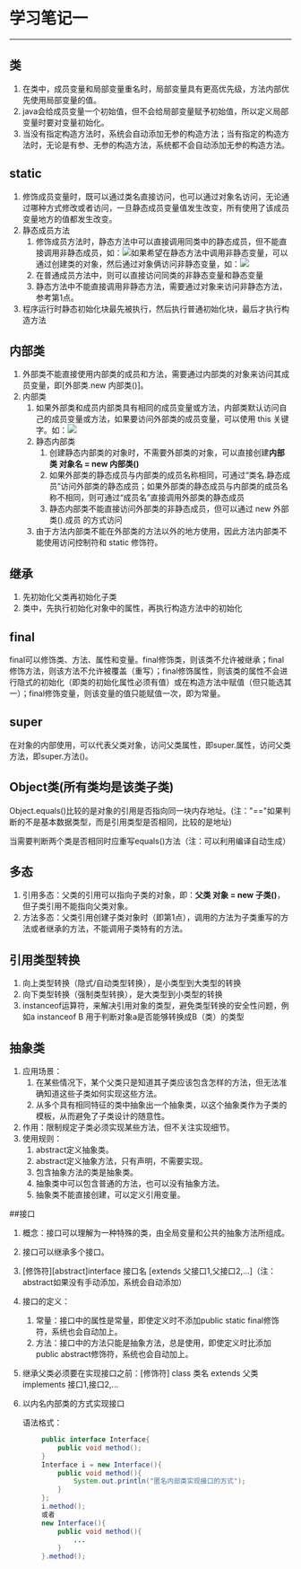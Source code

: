 # 学习笔记一 #
---
## 类 ##
1. 在类中，成员变量和局部变量重名时，局部变量具有更高优先级，方法内部优先使用局部变量的值。
2. java会给成员变量一个初始值，但不会给局部变量赋予初始值，所以定义局部变量时要对变量初始化。
3. 当没有指定构造方法时，系统会自动添加无参的构造方法；当有指定的构造方法时，无论是有参、无参的构造方法，系统都不会自动添加无参的构造方法。

## static ##
1. 修饰成员变量时，既可以通过类名直接访问，也可以通过对象名访问，无论通过哪种方式修改或者访问，一旦静态成员变量值发生改变，所有使用了该成员变量地方的值都发生改变。
2. 静态成员方法
	1. 修饰成员方法时，静态方法中可以直接调用同类中的静态成员，但不能直接调用非静态成员，如：![](http://img.mukewang.com/5392d6eb0001283007020239.jpg)如果希望在静态方法中调用非静态变量，可以通过创建类的对象，然后通过对象俩访问非静态变量，如：![](http://img.mukewang.com/5392d7390001a10806150193.jpg)
	2. 在普通成员方法中，则可以直接访问同类的非静态变量和静态变量
	3. 静态方法中不能直接调用非静态方法，需要通过对象来访问非静态方法，参考第1点。
3. 程序运行时静态初始化块最先被执行，然后执行普通初始化块，最后才执行构造方法

## 内部类 ##
1. 外部类不能直接使用内部类的成员和方法，需要通过内部类的对象来访问其成员变量，即[外部类.new 内部类()]。
2. 内部类
	1. 如果外部类和成员内部类具有相同的成员变量或方法，内部类默认访问自己的成员变量或方法，如果要访问外部类的成员变量，可以使用 this 关键字。如：![](http://img.mukewang.com/539e638b0001ab1208200295.jpg)
	2. 静态内部类
		1. 创建静态内部类的对象时，不需要外部类的对象，可以直接创建**内部类 对象名 = new 内部类()**
		2. 如果外部类的静态成员与内部类的成员名称相同，可通过“类名.静态成员”访问外部类的静态成员；如果外部类的静态成员与内部类的成员名称不相同，则可通过“成员名”直接调用外部类的静态成员
		3. 静态内部类不能直接访问外部类的非静态成员，但可以通过 new 外部类().成员 的方式访问
	3. 由于方法内部类不能在外部类的方法以外的地方使用，因此方法内部类不能使用访问控制符和 static 修饰符。

## 继承 ##
1. 先初始化父类再初始化子类
2. 类中，先执行初始化对象中的属性，再执行构造方法中的初始化

## final ##
final可以修饰类、方法、属性和变量。final修饰类，则该类不允许被继承；final修饰方法，则该方法不允许被覆盖（重写）；final修饰属性，则该类的属性不会进行隐式的初始化（即类的初始化属性必须有值）或在构造方法中赋值（但只能选其一）；final修饰变量，则该变量的值只能赋值一次，即为常量。

## super ##
在对象的内部使用，可以代表父类对象，访问父类属性，即super.属性，访问父类方法，即super.方法()。
## Object类(所有类均是该类子类) ##
Object.equals()比较的是对象的引用是否指向同一块内存地址。(注："=="如果判断的不是基本数据类型，而是引用类型是否相同，比较的是地址)

当需要判断两个类是否相同时应重写equals()方法（注：可以利用编译自动生成）

## 多态 ##
1. 引用多态：父类的引用可以指向子类的对象，即：**父类 对象 = new 子类()**，但子类引用不能指向父类对象。
2. 方法多态：父类引用创建子类对象时（即第1点），调用的方法为子类重写的方法或者继承的方法，不能调用子类特有的方法。

## 引用类型转换 ##
1. 向上类型转换（隐式/自动类型转换），是小类型到大类型的转换
2. 向下类型转换（强制类型转换），是大类型到小类型的转换
3. instanceof运算符，来解决引用对象的类型，避免类型转换的安全性问题，例如a instanceof B 用于判断对象a是否能够转换成B（类）的类型


## 抽象类 ##

1. 应用场景：
	1. 在某些情况下，某个父类只是知道其子类应该包含怎样的方法，但无法准确知道这些子类如何实现这些方法。
	2. 从多个具有相同特征的类中抽象出一个抽象类，以这个抽象类作为子类的模板，从而避免了子类设计的随意性。
2. 作用：限制规定子类必须实现某些方法，但不关注实现细节。
3. 使用规则：
	1. abstract定义抽象类。
	2. abstract定义抽象方法，只有声明，不需要实现。
	3. 包含抽象方法的类是抽象类。
	4. 抽象类中可以包含普通的方法，也可以没有抽象方法。
	5. 抽象类不能直接创建，可以定义引用变量。

##接口
1. 概念：接口可以理解为一种特殊的类，由全局变量和公共的抽象方法所组成。
2. 接口可以继承多个接口。
3. [修饰符][abstract]interface 接口名 [extends 父接口1,父接口2,...]（注：abstract如果没有手动添加，系统会自动添加）
4. 接口的定义：
	1. 常量：接口中的属性是常量，即使定义时不添加public static final修饰符，系统也会自动加上。
	2. 方法：接口中的方法只能是抽象方法，总是使用，即使定义时比添加public abstract修饰符，系统也会自动加上。
5. 继承父类必须要在实现接口之前：[修饰符] class 类名 extends 父类 implements 接口1,接口2,...
6. 以内名内部类的方式实现接口
	
	语法格式：
```Java
		public interface Interface{
			public void method();
		}
		Interface i = new Interface(){
			public void method(){
				System.out.println("匿名内部类实现接口的方式");
			}
		};
		i.method();
		或者
		new Interface(){
			public void method(){
				...
			}
		}.method();
```